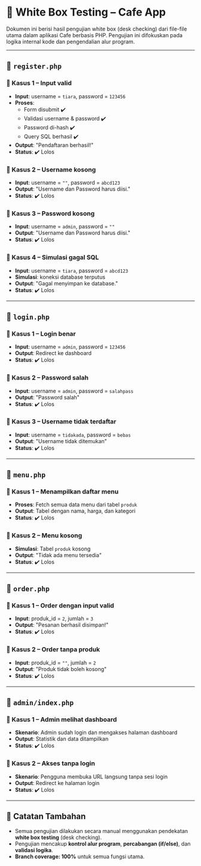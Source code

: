 # 📁 White Box Testing – Cafe App

Dokumen ini berisi hasil pengujian white box (desk checking) dari file-file utama dalam aplikasi Cafe berbasis PHP. Pengujian ini difokuskan pada logika internal kode dan pengendalian alur program.

---

## 📁 `register.php`

### 🔹 Kasus 1 – Input valid
- **Input**: username = `tiara`, password = `123456`
- **Proses**:
  - Form disubmit ✔️
  - Validasi username & password ✔️
  - Password di-hash ✔️
  - Query SQL berhasil ✔️
- **Output**: "Pendaftaran berhasil!"
- **Status**: ✔️ Lolos

### 🔹 Kasus 2 – Username kosong
- **Input**: username = `""`, password = `abcd123`
- **Output**: "Username dan Password harus diisi."
- **Status**: ✔️ Lolos

### 🔹 Kasus 3 – Password kosong
- **Input**: username = `admin`, password = `""`
- **Output**: "Username dan Password harus diisi."
- **Status**: ✔️ Lolos

### 🔹 Kasus 4 – Simulasi gagal SQL
- **Input**: username = `tiara`, password = `abcd123`
- **Simulasi**: koneksi database terputus
- **Output**: "Gagal menyimpan ke database."
- **Status**: ✔️ Lolos

---

## 📁 `login.php`

### 🔹 Kasus 1 – Login benar
- **Input**: username = `admin`, password = `123456`
- **Output**: Redirect ke dashboard
- **Status**: ✔️ Lolos

### 🔹 Kasus 2 – Password salah
- **Input**: username = `admin`, password = `salahpass`
- **Output**: "Password salah"
- **Status**: ✔️ Lolos

### 🔹 Kasus 3 – Username tidak terdaftar
- **Input**: username = `tidakada`, password = `bebas`
- **Output**: "Username tidak ditemukan"
- **Status**: ✔️ Lolos

---

## 📁 `menu.php`

### 🔹 Kasus 1 – Menampilkan daftar menu
- **Proses**: Fetch semua data menu dari tabel `produk`
- **Output**: Tabel dengan nama, harga, dan kategori
- **Status**: ✔️ Lolos

### 🔹 Kasus 2 – Menu kosong
- **Simulasi**: Tabel `produk` kosong
- **Output**: "Tidak ada menu tersedia"
- **Status**: ✔️ Lolos

---

## 📁 `order.php`

### 🔹 Kasus 1 – Order dengan input valid
- **Input**: produk_id = `2`, jumlah = `3`
- **Output**: "Pesanan berhasil disimpan!"
- **Status**: ✔️ Lolos

### 🔹 Kasus 2 – Order tanpa produk
- **Input**: produk_id = `""`, jumlah = `2`
- **Output**: "Produk tidak boleh kosong"
- **Status**: ✔️ Lolos

---

## 📁 `admin/index.php`

### 🔹 Kasus 1 – Admin melihat dashboard
- **Skenario**: Admin sudah login dan mengakses halaman dashboard
- **Output**: Statistik dan data ditampilkan
- **Status**: ✔️ Lolos

### 🔹 Kasus 2 – Akses tanpa login
- **Skenario**: Pengguna membuka URL langsung tanpa sesi login
- **Output**: Redirect ke halaman login
- **Status**: ✔️ Lolos

---

## 📌 Catatan Tambahan
- Semua pengujian dilakukan secara manual menggunakan pendekatan **white box testing** (desk checking).
- Pengujian mencakup **kontrol alur program**, **percabangan (if/else)**, dan **validasi logika**.
- **Branch coverage: 100%** untuk semua fungsi utama.

